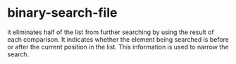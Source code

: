 # binary-search-file
it eliminates half of the list from further searching by using the result of each comparison. It indicates whether the element being searched is before or after the current position in the list. This information is used to narrow the search.
